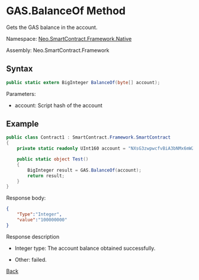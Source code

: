 # GAS.BalanceOf Method

Gets the GAS balance in the account.

Namespace: [Neo.SmartContract.Framework.Native](../../native.md)

Assembly: Neo.SmartContract.Framework

## Syntax

```cs
public static extern BigInteger BalanceOf(byte[] account);
```

Parameters:

- account: Script hash of the account

## Example

```cs
public class Contract1 : SmartContract.Framework.SmartContract
{
    private static readonly UInt160 account = "NXsG3zwpwcfvBiA3bNMx6mWZGEro9ZqTqM".ToScriptHash();

    public static object Test()
    {
        BigInteger result = GAS.BalanceOf(account);
        return result;
    }
}
```

Response body:

```json
{
	"Type":"Integer",
	"value":"100000000"
}
```

Response description

- Integer type: The account balance obtained successfully.

- Other: failed.

[Back](../Gas.md)
